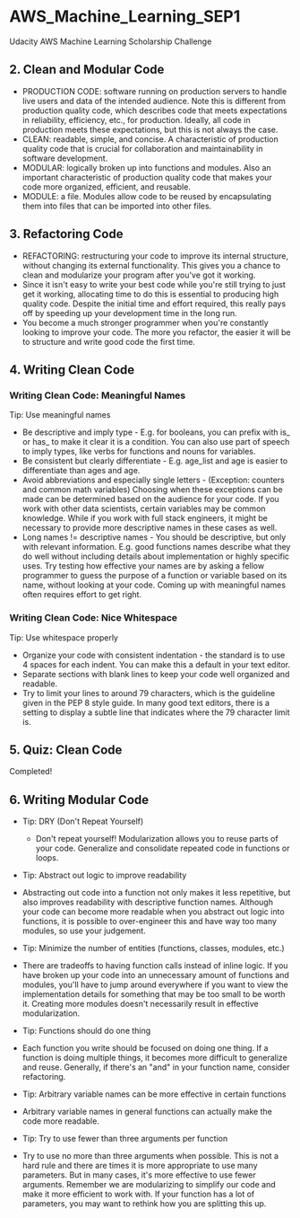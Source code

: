 # AWS_Machine_Learning_SEP1
Udacity AWS Machine Learning Scholarship Challenge

## 2. Clean and Modular Code
* PRODUCTION CODE: software running on production servers to handle live users and data of the intended audience. Note this is different from production quality code, which describes code that meets expectations in reliability, efficiency, etc., for production. Ideally, all code in production meets these expectations, but this is not always the case.
* CLEAN: readable, simple, and concise. A characteristic of production quality code that is crucial for collaboration and maintainability in software development.
* MODULAR: logically broken up into functions and modules. Also an important characteristic of production quality code that makes your code more organized, efficient, and reusable.
* MODULE: a file. Modules allow code to be reused by encapsulating them into files that can be imported into other files.

## 3. Refactoring Code
* REFACTORING: restructuring your code to improve its internal structure, without changing its external functionality. This gives you a chance to clean and modularize your program after you've got it working.
* Since it isn't easy to write your best code while you're still trying to just get it working, allocating time to do this is essential to producing high quality code. Despite the initial time and effort required, this really pays off by speeding up your development time in the long run.
* You become a much stronger programmer when you're constantly looking to improve your code. The more you refactor, the easier it will be to structure and write good code the first time.

## 4. Writing Clean Code

### Writing Clean Code: Meaningful Names
Tip: Use meaningful names
* Be descriptive and imply type - E.g. for booleans, you can prefix with is_ or has_ to make it clear it is a condition. You can also use part of speech to imply types, like verbs for functions and nouns for variables.
* Be consistent but clearly differentiate - E.g. age_list and age is easier to differentiate than ages and age.
* Avoid abbreviations and especially single letters - (Exception: counters and common math variables) Choosing when these exceptions can be made can be determined based on the audience for your code. If you work with other data scientists, certain variables may be common knowledge. While if you work with full stack engineers, it might be necessary to provide more descriptive names in these cases as well.
* Long names != descriptive names - You should be descriptive, but only with relevant information. E.g. good functions names describe what they do well without including details about implementation or highly specific uses.
Try testing how effective your names are by asking a fellow programmer to guess the purpose of a function or variable based on its name, without looking at your code. Coming up with meaningful names often requires effort to get right.

### Writing Clean Code: Nice Whitespace
Tip: Use whitespace properly
* Organize your code with consistent indentation - the standard is to use 4 spaces for each indent. You can make this a default in your text editor.
* Separate sections with blank lines to keep your code well organized and readable.
* Try to limit your lines to around 79 characters, which is the guideline given in the PEP 8 style guide. In many good text editors, there is a setting to display a subtle line that indicates where the 79 character limit is.

## 5. Quiz: Clean Code
Completed!

## 6. Writing Modular Code
* Tip: DRY (Don't Repeat Yourself)
  * Don't repeat yourself! Modularization allows you to reuse parts of your code. Generalize and consolidate repeated code  in functions or loops.
  
* Tip: Abstract out logic to improve readability
 * Abstracting out code into a function not only makes it less repetitive, but also improves readability with descriptive function names. Although your code can become more readable when you abstract out logic into functions, it is possible to over-engineer this and have way too many modules, so use your judgement.

* Tip: Minimize the number of entities (functions, classes, modules, etc.)
 * There are tradeoffs to having function calls instead of inline logic. If you have broken up your code into an unnecessary amount of functions and modules, you'll have to jump around everywhere if you want to view the implementation details for something that may be too small to be worth it. Creating more modules doesn't necessarily result in effective modularization.

* Tip: Functions should do one thing
 * Each function you write should be focused on doing one thing. If a function is doing multiple things, it becomes more difficult to generalize and reuse. Generally, if there's an "and" in your function name, consider refactoring.
 
* Tip: Arbitrary variable names can be more effective in certain functions
 * Arbitrary variable names in general functions can actually make the code more readable.
 
* Tip: Try to use fewer than three arguments per function
 * Try to use no more than three arguments when possible. This is not a hard rule and there are times it is more appropriate to use many parameters. But in many cases, it's more effective to use fewer arguments. Remember we are modularizing to simplify our code and make it more efficient to work with. If your function has a lot of parameters, you may want to rethink how you are splitting this up.
